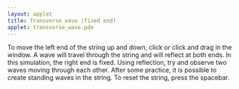 ```yaml
---
layout: applet
title: Transverse wave (fixed end)
applet: transverse_wave.pde
---
```


To move the left end of the string up and down, click or click and drag in
the window. A wave will travel through the string and will reflect at both
ends.  In this simulation, the right end is fixed.  Using reflection, try
and observe two waves moving through each other. After some practice, it
is possible to create standing waves in the string.  To reset the string,
press the spacebar.
